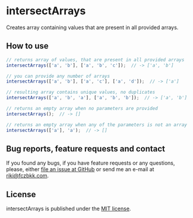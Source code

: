 # intersectArrays

Creates array containing values that are present in all provided arrays.

## How to use

```javascript
// returns array of values, that are present in all provided arrays
intersectArrays(['a', 'b'], ['a', 'b', 'c']);  // -> ['a', 'b']

// you can provide any number of arrays
intersectArrays(['a', 'b'], ['a', 'c'], ['a', 'd']);  // -> ['a']

// resulting array contains unique values, no duplicates
intersectArrays(['a', 'b', 'a'], ['a', 'b', 'b']);  // -> ['a', 'b']

// returns an empty array when no parameters are provided
intersectArrays();  // -> []

// returns an empty array when any of the parameters is not an array
intersectArrays(['a'], 'a');  // -> []
```

## Bug reports, feature requests and contact

If you found any bugs, if you have feature requests or any questions, please, either [file an issue at GitHub](https://github.com/fczbkk/intersectarrays/issues) or send me an e-mail at [riki@fczbkk.com](mailto:riki@fczbkk.com).


## License

intersectArrays is published under the [MIT license](https://github.com/fczbkk/intersectarrays/blob/master/LICENSE).
